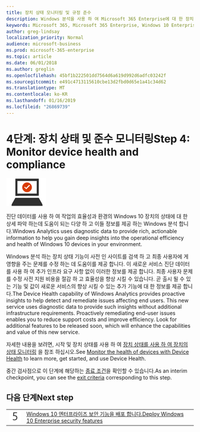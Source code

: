 ```yaml
---
title: 장치 상태 모니터링 및 규정 준수
description: Windows 분석을 사용 하 여 Microsoft 365 Enterprise에 대 한 장치 상태를 모니터링 하는 방법에 대 한 지침을 제공 합니다.
keywords: Microsoft 365, Microsoft 365 Enterprise, Windows 10 Enterprise Microsoft 365 Windows 분석 설명서
author: greg-lindsay
localization_priority: Normal
audience: microsoft-business
ms.prod: microsoft-365-enterprise
ms.topic: article
ms.date: 06/01/2018
ms.author: greglin
ms.openlocfilehash: 45bf1b222501dd7564d6a619d992d6adfc03242f
ms.sourcegitcommit: e491c4713115610cbe13d2fbd0d65e1a41c34d62
ms.translationtype: MT
ms.contentlocale: ko-KR
ms.lasthandoff: 01/16/2019
ms.locfileid: "26869739"
---
```

# <a name="step-4-monitor-device-health-and-compliance"></a><span data-ttu-id="4b3e0-104">4단계: 장치 상태 및 준수 모니터링</span><span class="sxs-lookup"><span data-stu-id="4b3e0-104">Step 4: Monitor device health and compliance</span></span>

![](./media/deploy-foundation-infrastructure/win10enterprise_icon-small.png)

<span data-ttu-id="4b3e0-105">진단 데이터를 사용 하 여 작업의 효율성과 환경의 Windows 10 장치의 상태에 대 한 상세 파악 하는데 도움이 되는 다양 하 고 이들 정보를 제공 하는 Windows 분석 합니다.</span><span class="sxs-lookup"><span data-stu-id="4b3e0-105">Windows Analytics uses diagnostic data to provide rich, actionable information to help you gain deep insights into the operational efficiency and health of Windows 10 devices in your environment.</span></span>

<span data-ttu-id="4b3e0-p101">Windows 분석 하는 장치 상태 기능이 사전 인 사이트를 검색 하 고 최종 사용자에 게 영향을 주는 문제를 수정 하는 데 도움이를 제공 합니다. 이 새로운 서비스 진단 데이터를 사용 하 여 추가 인프라 요구 사항 없이 이러한 정보를 제공 합니다. 최종 사용자 문제를 수정 사전 지원 비용을 절감 하 고 효율성을 향상 시킬 수 있습니다. 곧 출시 될 수 있는 기능 및 값이 새로운 서비스의 향상 시킬 수 있는 추가 기능에 대 한 정보를 제공 합니다.</span><span class="sxs-lookup"><span data-stu-id="4b3e0-p101">The Device Health capability of Windows Analytics provides proactive insights to help detect and remediate issues affecting end users. This new service uses diagnostic data to provide such insights without additional infrastructure requirements. Proactively remediating end-user issues enables you to reduce support costs and improve efficiency. Look for additional features to be released soon, which will enhance the capabilities and value of this new service.</span></span>

<span data-ttu-id="4b3e0-110">자세한 내용을 보려면, 시작 및 장치 상태를 사용 하 여 [장치 상태를 사용 하 여 장치의 상태 모니터링](https://docs.microsoft.com/windows/deployment/update/device-health-monitor) 을 참조 하십시오.</span><span class="sxs-lookup"><span data-stu-id="4b3e0-110">See [Monitor the health of devices with Device Health](https://docs.microsoft.com/windows/deployment/update/device-health-monitor) to learn more, get started, and use Device Health.</span></span>

<span data-ttu-id="4b3e0-111">중간 검사점으로 이 단계에 해당하는 [종료 조건](windows10-exit-criteria.md#crit-windows10-step4)을 확인할 수 있습니다.</span><span class="sxs-lookup"><span data-stu-id="4b3e0-111">As an interim checkpoint, you can see the [exit criteria](windows10-exit-criteria.md#crit-windows10-step4) corresponding to this step.</span></span>

## <a name="next-step"></a><span data-ttu-id="4b3e0-112">다음 단계</span><span class="sxs-lookup"><span data-stu-id="4b3e0-112">Next step</span></span>

|||
|:-------|:-----|
|![](./media/stepnumbers/Step5.png)| [<span data-ttu-id="4b3e0-113">Windows 10 엔터프라이즈 보안 기능을 배포 합니다.</span><span class="sxs-lookup"><span data-stu-id="4b3e0-113">Deploy Windows 10 Enterprise security features</span></span>](windows10-enable-security-features.md) |
